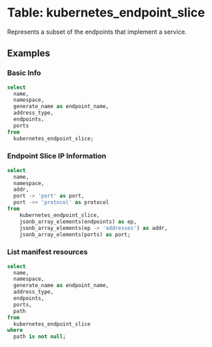 # Table: kubernetes_endpoint_slice

Represents a subset of the endpoints that implement a service.

## Examples

### Basic Info

```sql
select
  name,
  namespace,
  generate_name as endpoint_name,
  address_type,
  endpoints,
  ports
from
  kubernetes_endpoint_slice;
```

### Endpoint Slice IP Information

```sql
select
  name,
  namespace,
  addr,
  port -> 'port' as port,
  port ->> 'protocol' as protocol
from
    kubernetes_endpoint_slice,
    jsonb_array_elements(endpoints) as ep,
    jsonb_array_elements(ep -> 'addresses') as addr,
    jsonb_array_elements(ports) as port;
```

### List manifest resources

```sql
select
  name,
  namespace,
  generate_name as endpoint_name,
  address_type,
  endpoints,
  ports,
  path
from
  kubernetes_endpoint_slice
where
  path is not null;
```

